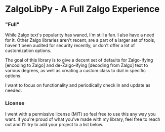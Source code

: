 # ZalgoLibPy - A Full Zalgo Experience

### "Full"

While Zalgo text's popularity has waned, I'm still a fan. I also have a need for it. Other Zalgo libraries aren't recent, are a part of a larger set of tools, haven't been audited for security recently, or don't offer a lot of customization options.

The goal of this library is to give a decent set of defaults for Zalgo-ifying [encoding to Zalgo] and de-Zalgo-ifying [decoding from Zalgo] text to various degrees, as well as creating a custom class to dial in specific options.

I want to focus on functionality and periodically check in and update as needed. 
### License

I went with a permissive license (MIT) so feel free to use this any way you want. If you're proud of what you've made with my library, feel free to reach out and I'll try to add your project to a list below.